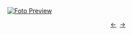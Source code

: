 [![Foto Preview](preview/n263.avif)](https://20essentials.github.io/project-000-263)

<div align="center" style="display: flex; justify-content: center;">
  <a  href="https://github.com/20essentials/project-000-262" target="_blank">&#8592;</a>
  &nbsp;&nbsp;
  <a  href="https://github.com/20essentials/project-000-264" target="_blank">&#8594;</a>
</div>
